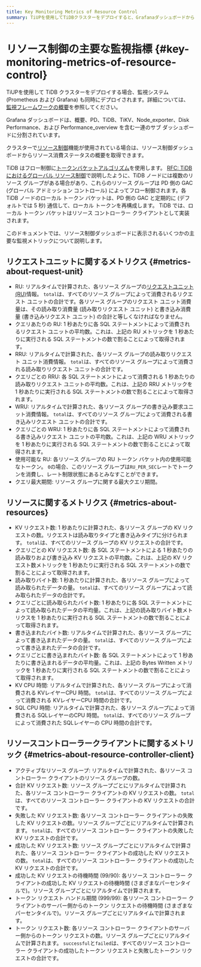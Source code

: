 ```yaml
---
title: Key Monitoring Metrics of Resource Control
summary: TiUPを使用してTiDBクラスターをデプロイすると、Grafanaダッシュボードからリソース制御ダッシュボードにアクセスできます。リソース制御ダッシュボードには、リクエストユニットに関するメトリクスとリソースに関するメトリクスが表示されます。また、リソースコントローラークライアントに関するメトリクスも確認できます。
---
```


# リソース制御の主要な監視指標 {#key-monitoring-metrics-of-resource-control}

TiUPを使用して TiDB クラスターをデプロイする場合、監視システム (Prometheus および Grafana) も同時にデプロイされます。詳細については、 [監視フレームワークの概要](/tidb-monitoring-framework.md)を参照してください。

Grafana ダッシュボードは、概要、PD、TiDB、TiKV、Node_exporter、Disk Performance、および Performance_overview を含む一連のサブ ダッシュボードに分割されています。

クラスターで[リソース制御](/tidb-resource-control.md)機能が使用されている場合は、リソース制御ダッシュボードからリソース消費ステータスの概要を取得できます。

TiDB はフロー制御に[トークンバケットアルゴリズム](https://en.wikipedia.org/wiki/Token_bucket)を使用します。 [RFC: TiDB におけるグローバル リソース制御](https://github.com/pingcap/tidb/blob/release-7.5/docs/design/2022-11-25-global-resource-control.md#distributed-token-buckets)で説明したように、TiDB ノードには複数のリソース グループがある場合があり、これらのリソース グループは PD 側の GAC (グローバル アドミッション コントロール) によってフロー制御されます。各 TiDB ノードのローカル トークン バケットは、PD 側の GAC と定期的に (デフォルトでは 5 秒) 通信して、ローカル トークンを再構成します。 TiDB では、ローカル トークン バケットはリソース コントローラー クライアントとして実装されます。

このドキュメントでは、リソース制御ダッシュボードに表示されるいくつかの主要な監視メトリックについて説明します。

## リクエストユニットに関するメトリクス {#metrics-about-request-unit}

-   RU: リアルタイムで計算された、各リソース グループの[リクエストユニット (RU)](/tidb-resource-control.md#what-is-request-unit-ru)情報。 `total`は、すべてのリソース グループによって消費されるリクエスト ユニットの合計です。各リソース グループのリクエスト ユニット消費量は、その読み取り消費量 (読み取りリクエスト ユニット) と書き込み消費量 (書き込みリクエスト ユニット) の合計と等しくなければなりません。
-   クエリあたりの RU: 1 秒あたりに各 SQL ステートメントによって消費されるリクエスト ユニットの平均数。これは、上記の RU メトリックを 1 秒あたりに実行される SQL ステートメントの数で割ることによって取得されます。
-   RRU: リアルタイムで計算された、各リソース グループの読み取りリクエスト ユニット消費情報。 `total`は、すべてのリソース グループによって消費される読み取りリクエスト ユニットの合計です。
-   クエリごとの RRU: 各 SQL ステートメントによって消費される 1 秒あたりの読み取りリクエスト ユニットの平均数。これは、上記の RRU メトリックを 1 秒あたりに実行される SQL ステートメントの数で割ることによって取得されます。
-   WRU: リアルタイムで計算された、各リソース グループの書き込み要求ユニット消費情報。 `total`は、すべてのリソース グループによって消費される書き込みリクエスト ユニットの合計です。
-   クエリごとの WRU: 1 秒あたりに各 SQL ステートメントによって消費される書き込みリクエスト ユニットの平均数。これは、上記の WRU メトリックを 1 秒あたりに実行される SQL ステートメントの数で割ることによって取得されます。
-   使用可能な RU: 各リソース グループの RU トークン バケット内の使用可能なトークン。 `0`の場合、このリソース グループは`RU_PER_SEC`レートでトークンを消費し、レート制限状態にあるとみなすことができます。
-   クエリ最大期間: リソース グループに関する最大クエリ期間。

## リソースに関するメトリクス {#metrics-about-resources}

-   KV リクエスト数: 1 秒あたりに計算された、各リソース グループの KV リクエストの数。リクエストは読み取りタイプと書き込みタイプに分けられます。 `total`は、すべてのリソース グループの KV リクエストの合計です。
-   クエリごとの KV リクエスト数: 各 SQL ステートメントによる 1 秒あたりの読み取りおよび書き込み KV リクエストの平均数。これは、上記の KV リクエスト数メトリックを 1 秒あたりに実行される SQL ステートメントの数で割ることによって取得されます。
-   読み取りバイト数: 1 秒あたりに計算された、各リソース グループによって読み取られたデータの量。 `total`は、すべてのリソース グループによって読み取られたデータの合計です。
-   クエリごとに読み取られたバイト数: 1 秒あたりに各 SQL ステートメントによって読み取られたデータの平均量。これは、上記の読み取りバイト数メトリクスを 1 秒あたりに実行される SQL ステートメントの数で割ることによって取得されます。
-   書き込まれたバイト数: リアルタイムで計算された、各リソース グループによって書き込まれたデータの量。 `total`は、すべてのリソース グループによって書き込まれたデータの合計です。
-   クエリごとに書き込まれたバイト数: 各 SQL ステートメントによって 1 秒あたりに書き込まれるデータの平均量。これは、上記の Bytes Written メトリックを 1 秒あたりに実行される SQL ステートメントの数で割ることによって取得されます。
-   KV CPU 時間: リアルタイムで計算された、各リソース グループによって消費される KVレイヤーCPU 時間。 `total`は、すべてのリソース グループによって消費される KVレイヤーCPU 時間の合計です。
-   SQL CPU 時間: リアルタイムで計算された、各リソース グループによって消費される SQLレイヤーのCPU 時間。 `total`は、すべてのリソース グループによって消費された SQLレイヤーの CPU 時間の合計です。

## リソースコントローラークライアントに関するメトリック {#metrics-about-resource-controller-client}

-   アクティブなリソース グループ: リアルタイムで計算された、各リソース コントローラー クライアントのリソース グループの数。
-   合計 KV リクエスト数: リソース グループごとにリアルタイムで計算された、各リソース コントローラー クライアントの KV リクエストの数。 `total`は、すべてのリソース コントローラー クライアントの KV リクエストの合計です。
-   失敗した KV リクエスト数: 各リソース コントローラー クライアントの失敗した KV リクエストの数。リソース グループごとにリアルタイムで計算されます。 `total`は、すべてのリソース コントローラー クライアントの失敗した KV リクエストの合計です。
-   成功した KV リクエスト数: リソース グループごとにリアルタイムで計算された、各リソース コントローラー クライアントの成功した KV リクエストの数。 `total`は、すべてのリソース コントローラー クライアントの成功した KV リクエストの合計です。
-   成功した KV リクエストの待機時間 (99/90): 各リソース コントローラー クライアントの成功した KV リクエストの待機時間 (さまざまなパーセンタイルで)。リソース グループごとにリアルタイムで計算されます。
-   トークン リクエスト ハンドル期間 (999/99): 各リソース コントローラー クライアントのサーバー側からのトークン リクエストの待機時間 (さまざまなパーセンタイルで)。リソース グループごとにリアルタイムで計算されます。
-   トークン リクエスト数: 各リソース コントローラー クライアントのサーバー側からのトークン リクエストの数。リソース グループごとにリアルタイムで計算されます。 `successful`と`failed`は、すべてのリソース コントローラー クライアントの成功したトークン リクエストと失敗したトークン リクエストの合計です。
